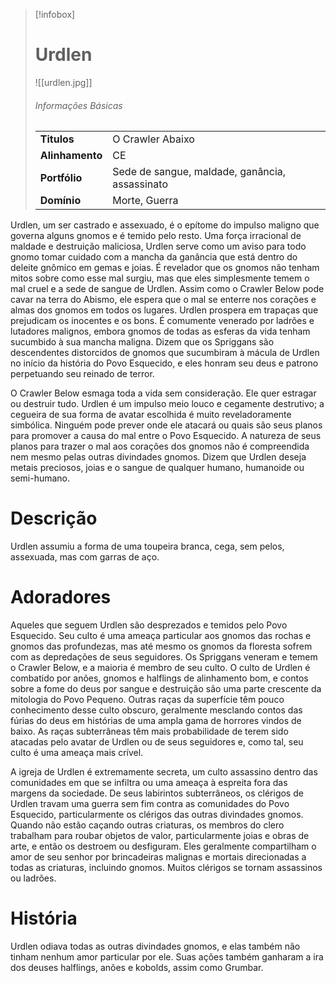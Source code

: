 > [!infobox]
> # Urdlen
> ![[urdlen.jpg]]
> ###### Informações Básicas
> | | |
> | ---- | ---- |
> | **Titulos** | O Crawler Abaixo |
> | **Alinhamento** | CE |
> | **Portfólio** | Sede de sangue, maldade, ganância, assassinato |
> | **Domínio** | Morte, Guerra |

Urdlen, um ser castrado e assexuado, é o epítome do impulso maligno que governa alguns gnomos e é temido pelo resto. Uma força irracional de maldade e destruição maliciosa, Urdlen serve como um aviso para todo gnomo tomar cuidado com a mancha da ganância que está dentro do deleite gnômico em gemas e joias. É revelador que os gnomos não tenham mitos sobre como esse mal surgiu, mas que eles simplesmente temem o mal cruel e a sede de sangue de Urdlen. Assim como o Crawler Below pode cavar na terra do Abismo, ele espera que o mal se enterre nos corações e almas dos gnomos em todos os lugares. Urdlen prospera em trapaças que prejudicam os inocentes e os bons. É comumente venerado por ladrões e lutadores malignos, embora gnomos de todas as esferas da vida tenham sucumbido à sua mancha maligna. Dizem que os Spriggans são descendentes distorcidos de gnomos que sucumbiram à mácula de Urdlen no início da história do Povo Esquecido, e eles honram seu deus e patrono perpetuando seu reinado de terror.

O Crawler Below esmaga toda a vida sem consideração. Ele quer estragar ou destruir tudo. Urdlen é um impulso meio louco e cegamente destrutivo; a cegueira de sua forma de avatar escolhida é muito reveladoramente simbólica. Ninguém pode prever onde ele atacará ou quais são seus planos para promover a causa do mal entre o Povo Esquecido. A natureza de seus planos para trazer o mal aos corações dos gnomos não é compreendida nem mesmo pelas outras divindades gnomos. Dizem que Urdlen deseja metais preciosos, joias e o sangue de qualquer humano, humanoide ou semi-humano.

# Descrição
Urdlen assumiu a forma de uma toupeira branca, cega, sem pelos, assexuada, mas com garras de aço.

# Adoradores
Aqueles que seguem Urdlen são desprezados e temidos pelo Povo Esquecido. Seu culto é uma ameaça particular aos gnomos das rochas e gnomos das profundezas, mas até mesmo os gnomos da floresta sofrem com as depredações de seus seguidores. Os Spriggans veneram e temem o Crawler Below, e a maioria é membro de seu culto. O culto de Urdlen é combatido por anões, gnomos e halflings de alinhamento bom, e contos sobre a fome do deus por sangue e destruição são uma parte crescente da mitologia do Povo Pequeno. Outras raças da superfície têm pouco conhecimento desse culto obscuro, geralmente mesclando contos das fúrias do deus em histórias de uma ampla gama de horrores vindos de baixo. As raças subterrâneas têm mais probabilidade de terem sido atacadas pelo avatar de Urdlen ou de seus seguidores e, como tal, seu culto é uma ameaça mais crível.

A igreja de Urdlen é extremamente secreta, um culto assassino dentro das comunidades em que se infiltra ou uma ameaça à espreita fora das margens da sociedade. De seus labirintos subterrâneos, os clérigos de Urdlen travam uma guerra sem fim contra as comunidades do Povo Esquecido, particularmente os clérigos das outras divindades gnomos. Quando não estão caçando outras criaturas, os membros do clero trabalham para roubar objetos de valor, particularmente joias e obras de arte, e então os destroem ou desfiguram. Eles geralmente compartilham o amor de seu senhor por brincadeiras malignas e mortais direcionadas a todas as criaturas, incluindo gnomos. Muitos clérigos se tornam assassinos ou ladrões.

# História
Urdlen odiava todas as outras divindades gnomos, e elas também não tinham nenhum amor particular por ele. Suas ações também ganharam a ira dos deuses halflings, anões e kobolds, assim como Grumbar.